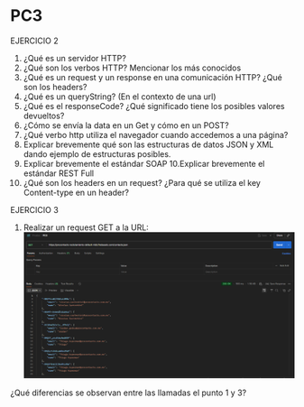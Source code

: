 # PC3

EJERCICIO 2

1. ¿Qué es un servidor HTTP?
2. ¿Qué son los verbos HTTP? Mencionar los más conocidos
3. ¿Qué es un request y un response en una comunicación HTTP?
¿Qué son los headers?
4. ¿Qué es un queryString? (En el contexto de una url)
5. ¿Qué es el responseCode? ¿Qué significado tiene los posibles
valores devueltos?
6. ¿Cómo se envía la data en un Get y cómo en un POST?
7. ¿Qué verbo http utiliza el navegador cuando accedemos a una
página?
8. Explicar brevemente qué son las estructuras de datos JSON y XML
dando ejemplo de estructuras posibles.
9. Explicar brevemente el estándar SOAP
10.Explicar brevemente el estándar REST Full
11. ¿Qué son los headers en un request? ¿Para qué se utiliza el key
Content-type en un header?


EJERCICIO 3

1. Realizar un request GET a la URL:
![alt text](./img/getPostman.png)


¿Qué diferencias se observan entre las llamadas el punto 1 y 3?